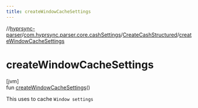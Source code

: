 ```yaml
---
title: createWindowCacheSettings
---
```

//[hyprsync-parser](../../../index.html)/[com.hyprsync.parser.core.cashSettings](../index.html)/[CreateCashStructured](index.html)/[createWindowCacheSettings](create-window-cache-settings.html)



# createWindowCacheSettings



[jvm]\
fun [createWindowCacheSettings](create-window-cache-settings.html)()



This uses to cache `Window settings`



